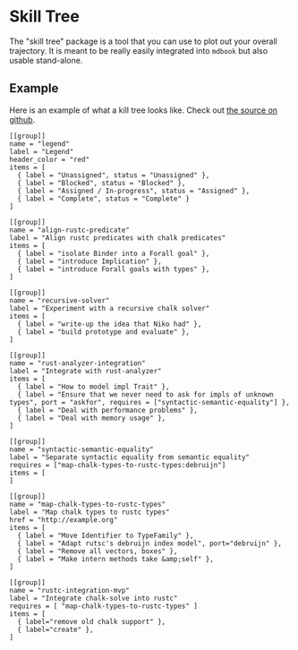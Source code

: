 # Skill Tree

The "skill tree" package is a tool that you can use to plot out your overall
trajectory. It is meant to be really easily integrated into `mdbook` but also
usable stand-alone. 

## Example

Here is an example of what a kill tree looks like. Check out [the source on github][src].

[src]: https://github.com/nikomatsakis/skill-tree/tree/master/src/book/src/skill_tree.md

```skill-tree
[[group]]
name = "legend"
label = "Legend"
header_color = "red"
items = [
  { label = "Unassigned", status = "Unassigned" },
  { label = "Blocked", status = "Blocked" },
  { label = "Assigned / In-progress", status = "Assigned" },
  { label = "Complete", status = "Complete" }
]

[[group]]
name = "align-rustc-predicate"
label = "Align rustc predicates with chalk predicates"
items = [
  { label = "isolate Binder into a Forall goal" },
  { label = "introduce Implication" },
  { label = "introduce Forall goals with types" },
]

[[group]]
name = "recursive-solver"
label = "Experiment with a recursive chalk solver"
items = [
  { label = "write-up the idea that Niko had" },
  { label = "build prototype and evaluate" },
]

[[group]]
name = "rust-analyzer-integration"
label = "Integrate with rust-analyzer"
items = [
  { label = "How to model impl Trait" },
  { label = "Ensure that we never need to ask for impls of unknown types", port = "askfor", requires = ["syntactic-semantic-equality"] },
  { label = "Deal with performance problems" },
  { label = "Deal with memory usage" },
]

[[group]]
name = "syntactic-semantic-equality"
label = "Separate syntactic equality from semantic equality"
requires = ["map-chalk-types-to-rustc-types:debruijn"]
items = [
]

[[group]]
name = "map-chalk-types-to-rustc-types"
label = "Map chalk types to rustc types"
href = "http://example.org"
items = [
  { label = "Move Identifier to TypeFamily" },
  { label = "Adapt rutsc's debruijn index model", port="debruijn" },
  { label = "Remove all vectors, boxes" },
  { label = "Make intern methods take &amp;self" },
]

[[group]]
name = "rustc-integration-mvp"
label = "Integrate chalk-solve into rustc"
requires = [ "map-chalk-types-to-rustc-types" ]
items = [
  { label="remove old chalk support" },
  { label="create" },
]
```